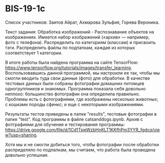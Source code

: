 # BIS-19-1c
Список участников: Заитов Айрат, Ахмарова Зульфия, Горева Вероника.

Текст задания: Обработка изображений - Распознавание объектов на изображениях. Имеется набор изображений («архив» — например, фото с телефона). Распределить по категориям (классам) и присвоить тэги. Распределить файлы по подпапкам, каждая из которых соответствует 1 категории.

В итоге работы была найдена программа на сайте TensorFlow: https://www.tensorflow.org/tutorials/images/transfer_learning. 
Воспользовавшись данной программой, мы настроили ее так, чтобы мы смогли вводить туда свои данные (фото) для обработки.
В качестве тестовых данных были собраны фотографии домашних питомцев одногруппников и знакомых.
Программа показала себя довольно неплохо: большинство фотографии она определила правильно. Проблемы есть с фотографиями, где изображены несколько животных; с кошками породы сфинкс; и еще с некоторыми изображениями.

Результаты тестов приведены в папке "results", тестовые фотографии в папке "test".
Код программы в файле catsanddogs.ipynb.
Архив с фотграфиями для обучения и тестирования программы: https://drive.google.com/file/d/1Cd1TsjeWzbHnKLT1KKfhPm3YYR_fgdcq/view?usp=sharing.

Хотя мы и не смогли добиться того, чтобы фотографии после обработки распределяло по подпапкам, мы считаем, что работа была проведена довольно успешная.
